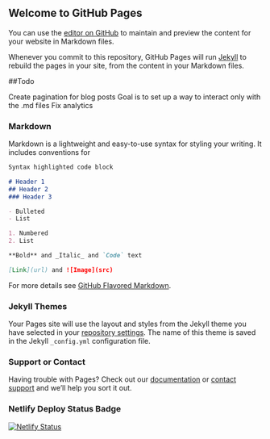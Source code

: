 ## Welcome to GitHub Pages

You can use the [editor on GitHub](https://github.com/dwarfattack/dwarfattack.github.io/edit/master/README.md) to maintain and preview the content for your website in Markdown files.

Whenever you commit to this repository, GitHub Pages will run [Jekyll](https://jekyllrb.com/) to rebuild the pages in your site, from the content in your Markdown files.

##Todo

Create pagination for blog posts
Goal is to set up a way to interact only with the .md files
Fix analytics

### Markdown

Markdown is a lightweight and easy-to-use syntax for styling your writing. It includes conventions for

```markdown
Syntax highlighted code block

# Header 1
## Header 2
### Header 3

- Bulleted
- List

1. Numbered
2. List

**Bold** and _Italic_ and `Code` text

[Link](url) and ![Image](src)
```

For more details see [GitHub Flavored Markdown](https://guides.github.com/features/mastering-markdown/).

### Jekyll Themes

Your Pages site will use the layout and styles from the Jekyll theme you have selected in your [repository settings](https://github.com/dwarfattack/dwarfattack.github.io/settings). The name of this theme is saved in the Jekyll `_config.yml` configuration file.

### Support or Contact

Having trouble with Pages? Check out our [documentation](https://help.github.com/categories/github-pages-basics/) or [contact support](https://github.com/contact) and we’ll help you sort it out.

### Netlify Deploy Status Badge

[![Netlify Status](https://api.netlify.com/api/v1/badges/aae0f332-9996-40bd-b08b-7bfd0b748b41/deploy-status)](https://app.netlify.com/sites/hopeful-boyd-7b7724/deploys)


